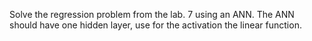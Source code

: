 Solve the regression problem from the lab. 7 using an ANN. The ANN should have one hidden
layer, use for the activation the linear function.